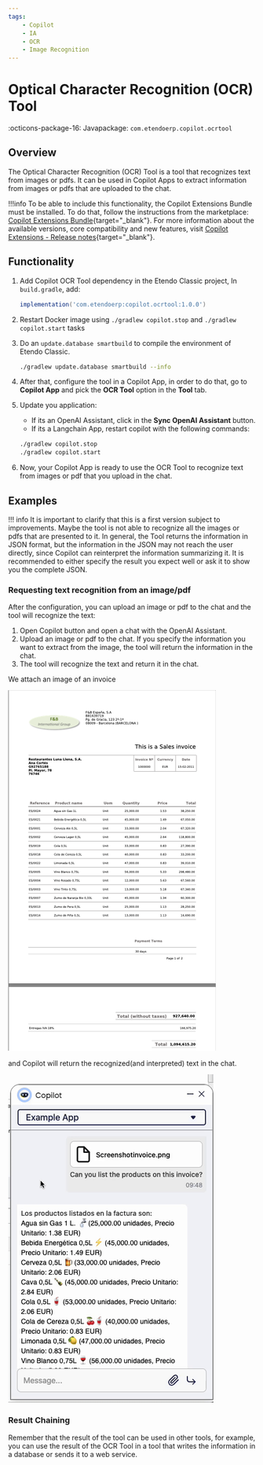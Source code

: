 ```yaml
---
tags:
    - Copilot
    - IA
    - OCR
    - Image Recognition
---
```


# Optical Character Recognition (OCR) Tool

:octicons-package-16: Javapackage: `com.etendoerp.copilot.ocrtool`

## Overview

The Optical Character Recognition (OCR) Tool is a tool that recognizes text from images or pdfs. It can be used in Copilot Apps to extract information from images or pdfs that are uploaded to the chat.

!!!info
    To be able to include this functionality, the Copilot Extensions Bundle must be installed. To do that, follow the instructions from the marketplace: [Copilot Extensions Bundle](https://marketplace.etendo.cloud/?#/product-details?module=82C5DA1B57884611ABA8F025619D4C05){target="\_blank"}. For more information about the available versions, core compatibility and new features, visit [Copilot Extensions - Release notes](../../../whats-new/release-notes/etendo-copilot/bundles/release-notes.md){target="\_blank"}.

## Functionality


1. Add Copilot OCR Tool dependency in the Etendo Classic project, In `build.gradle`, add:
    ```groovy
    implementation('com.etendoerp:copilot.ocrtool:1.0.0')
    ```

3. Restart Docker image using `./gradlew copilot.stop` and `./gradlew copilot.start` tasks

4. Do an `update.database smartbuild` to compile the environment of Etendo Classic.

    ``` bash title="Terminal"
    ./gradlew update.database smartbuild --info
    ``` 

4. After that, configure the tool in a Copilot App, in order to do that, go to **Copilot App** and pick the **OCR Tool** option in the **Tool** tab.

5. Update you application:
    - If its an OpenAI Assistant, click in the **Sync OpenAI Assistant** button.
    - If its a Langchain App, restart copilot with the following commands:
    ``` bash title="Terminal"
    ./gradlew copilot.stop
    ./gradlew copilot.start
    ```

5. Now, your Copilot App is ready to use the OCR Tool to recognize text from images or pdf that you upload in the chat.

## Examples

!!! info 
    It is important to clarify that this is a first version subject to improvements. Maybe the tool is not able to recognize all the images or pdfs that are presented to it.
    In general, the Tool returns the information in JSON format, but the information in the JSON may not reach the user directly, since Copilot can reinterpret the information summarizing it. It is recommended to either specify the result you expect well or ask it to show you the complete JSON.
    
### Requesting text recognition from an image/pdf

After the configuration, you can upload an image or pdf to the chat and the tool will recognize the text:
    
1. Open Copilot button and open a chat with the OpenAI Assistant.
2. Upload an image or pdf to the chat. If you specify the information you want to extract from the image, the tool will return the information in the chat.
3. The tool will recognize the text and return it in the chat.


We attach an image of an invoice

![](../../../assets/developer-guide/etendo-copilot/available-tools/ocr-tool.png)

and Copilot will return the recognized(and interpreted) text in the chat.

![](../../../assets/developer-guide/etendo-copilot/available-tools/ocr-tool.gif)

### Result Chaining

Remember that the result of the tool can be used in other tools, for example, you can use the result of the OCR Tool in a tool that writes the information in a database or sends it to a web service. 
